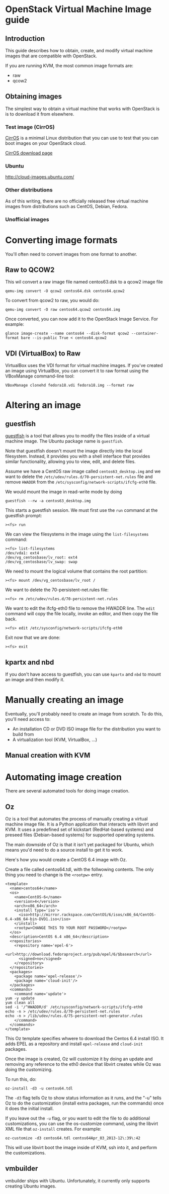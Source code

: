 # OpenStack Virtual Machine Image guide

## Introduction

This guide describes how to obtain, create, and modify virtual machine images that are compatible with OpenStack.

If you are running KVM, the most common image formats are:

 * raw
 * qcow2



## Obtaining images

The simplest way to obtain a virtual machine that works with OpenStack is is to download it from elsewhere.

### Test image (CirrOS)

[CirrOS] is a minimal Linux distribution that you can use to test that you can boot images on your OpenStack cloud.

[CirrOS download page]



### Ubuntu

<http://cloud-images.ubuntu.com/>

### Other distributions 

As of this writing, there are no officially released free virtual machine images from distributions such as CentOS, Debian, Fedora.

### Unofficial images


[CirrOS]: https://launchpad.net/cirros
[CirrOS download page]: https://launchpad.net/cirros/+download


# Converting image formats

You'll often need to convert images from one format to another.

## Raw to QCOW2

This wil convert a raw image file named centos63.dsk to a qcow2 image file 

	qemu-img convert -O qcow2 centos64.dsk centos64.qcow2

To convert from qcow2 to raw, you would do:

	qemu-img convert -O raw centos64.qcow2 centos64.img

Once converted, you can now add it to the OpenStack Image Service. For example:

	glance image-create --name centos64 --disk-format qcow2 --container-format bare --is-public True < centos64.qcow2
	
## VDI (VirtualBox) to Raw

VirtualBox uses the VDI format for virtual machine images. If you've created an image using VirtualBox, you can convert it to raw format using the VBoxManage command-line tool:

    VBoxManage clonehd fedora18.vdi fedora18.img --format raw

# Altering an image

## guestfish

[guestfish] is a tool that allows you to modify the files inside of a virtual machine image. The Ubuntu package name is `guestfish`. 

Note that guestfish doesn't mount the image directly into the local filesystem. Instead, it provides you with a shell interface that provides similar functionality, allowing you to view, edit, and delete files.

Assume we have a CentOS raw image called `centos63_desktop.img` and we want to delete the `/etc/udev/rules.d/70-persistent-net.rules` file and remove `HWADDR` from the `/etc/sysconfig/network-scripts/ifcfg-eth0` file. 

We would mount the image in read-write mode by doing

	guestfish --rw -a centos63_desktop.img
	
This starts a guestfish session. We must first use the `run` command at the guestfish prompt:

	><fs> run
	
We can view the filesystems in the image using the `list-filesystems` command:

	><fs> list-filesystems
	/dev/vda1: ext4
	/dev/vg_centosbase/lv_root: ext4
	/dev/vg_centosbase/lv_swap: swap


We need to mount the logical volume that contains the root partition:

    ><fs> mount /dev/vg_centosbase/lv_root /
    
We want to delete the 70-persistent-net.rules file:

	><fs> rm /etc/udev/rules.d/70-persistent-net.rules

We want to edit the ifcfg-eth0 file to remove the HWADDR line. The `edit` command will copy the file locally, invoke an editor, and then copy the file back. 

	><fs> edit /etc/sysconfig/network-scripts/ifcfg-eth0

Exit now that we are done:

	><fs> exit


[guestfish]: http://libguestfs.org/guestfish.1.html


## kpartx and nbd

If you don't have access to guestfish, you can use `kpartx` and `nbd` to mount an image and then modify it.


# Manually creating an image
Eventually, you'll probably need to create an image from scratch. To do this, you'll need access to:

 * An installation CD or DVD ISO image file for the distribution you want to build from
 * A virtualization tool (KVM, VirtualBox, …)
 
## Manual creation with KVM
 
 


# Automating image creation
There are several automated tools for doing image creation. 

## Oz

Oz is a tool that automates the process of manually creating a virtual machine image file.  It is a Python application that interacts with libvirt and KVM. It uses a predefined set of kickstart (RedHat-based systems) and preseed files (Debian-based systems) for supported operating systems.

The main downside of Oz is that it isn't yet packaged for Ubuntu, which means you'd need to do a source install to get it to work.

Here's how you would create a CentOS 6.4 image with Oz. 


Create a file called centos64.tdl, with the follwowing contents. The only thing you need to change is the `<rootpw>` entry.
	
	<template>
	  <name>centos64</name>
	  <os>
	    <name>CentOS-6</name>
	    <version>4</version>
	    <arch>x86_64</arch>
	    <install type='iso'>
	      <iso>http://mirror.rackspace.com/CentOS/6/isos/x86_64/CentOS-6.4-x86_64-bin-DVD1.iso</iso>
	    </install>
	    <rootpw>CHANGE THIS TO YOUR ROOT PASSWORD</rootpw>
	  </os>
	  <description>CentOS 6.4 x86_64</description>
	  <repositories>
	    <repository name='epel-6'>
	      <url>http://download.fedoraproject.org/pub/epel/6/$basearch</url>
	      <signed>no</signed>
	    </repository>
	  </repositories>
	  <packages>
	    <package name='epel-release'/>
	    <package name='cloud-init'/>
	  </packages>
	  <commands>
	    <command name='update'>
	yum -y update
	yum clean all
	sed -i '/^HWADDR/d' /etc/sysconfig/network-scripts/ifcfg-eth0
	echo -n > /etc/udev/rules.d/70-persistent-net.rules
	echo -n > /lib/udev/rules.d/75-persistent-net-generator.rules
	    </command>
	  </commands>
	</template>

This Oz template specifies whwere to download the Centos 6.4 install ISO. It adds EPEL as a repository and install `epel-release` and `cloud-init` packages.

Once the image is created, Oz will customize it by doing an update and removing any reference to the eth0 device that libvirt creates while Oz was doing the customizing.

To run this, do:

    oz-install -d3 -u centos64.tdl 
    
The `-d3` flag tells Oz to show status information as it runs, and the "-u" tells Oz to do the customization (install extra packages, run the commands) once it does the initial install. 

If you leave out the `-u` flag, or you want to edit the file to do additional customizations, you can use the os-customize command, using the libvirt XML file that `oz-install` creates. For example:

    oz-customize -d3 centos64.tdl centos64Apr_03_2013-12\:39\:42


This will use libvirt boot the image inside of KVM, ssh into it, and perform the customizations.


## vmbuilder

vmbuilder ships with Ubuntu. Unfortunately, it currently only supports creating Ubuntu images. 
